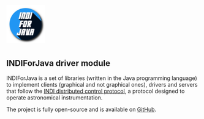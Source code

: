 <img src="res/logo.png" width="100" style="margin-bottom: 8px" alt="INDIForJava logo"/>

## INDIForJava driver module

INDIForJava is a set of libraries (written in the Java programming language) to implement clients (graphical and not
graphical ones), drivers and servers that follow the [INDI distributed control protocol](https://www.indilib.org/), a
protocol designed to operate astronomical instrumentation.

The project is fully open-source and is available on [GitHub](https://github.com/INDIForJava/INDIForJava).

